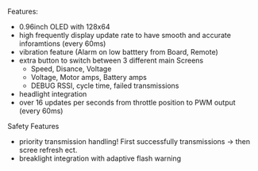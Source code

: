 Features:

- 0.96inch OLED with 128x64
- high frequently display update rate to have smooth and accurate inforamtions (every 60ms)
- vibration feature (Alarm on low batttery from Board, Remote)
- extra button to switch between 3 different main Screens 
  - Speed, Disance, Voltage
  - Voltage, Motor amps, Battery amps
  - DEBUG RSSI, cycle time, failed transmissions
- headlight integration
- over 16 updates per seconds from throttle position to PWM output (every 60ms)

Safety Features

- priority transmission handling! First successfully transmissions -> then scree refresh ect.
- breaklight integration with adaptive flash warning
